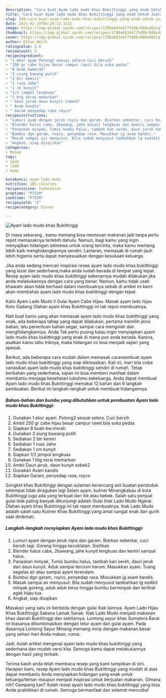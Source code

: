 ```yaml
---
description: "Cara buat Ayam lado mudo khas Bukittinggi yang enak Untuk Jualan"
title: "Cara buat Ayam lado mudo khas Bukittinggi yang enak Untuk Jualan"
slug: 549-cara-buat-ayam-lado-mudo-khas-bukittinggi-yang-enak-untuk-jualan
date: 2021-02-19T05:29:13.153Z
image: https://img-global.cpcdn.com/recipes/1798a68344775d86/680x482cq70/ayam-lado-mudo-khas-bukittinggi-foto-resep-utama.jpg
thumbnail: https://img-global.cpcdn.com/recipes/1798a68344775d86/680x482cq70/ayam-lado-mudo-khas-bukittinggi-foto-resep-utama.jpg
cover: https://img-global.cpcdn.com/recipes/1798a68344775d86/680x482cq70/ayam-lado-mudo-khas-bukittinggi-foto-resep-utama.jpg
author: Ethan Welch
ratingvalue: 3.8
reviewcount: 3
recipeingredient:
- "1 ekor ayam Potong2 sesuai selera Cuci bersih"
- "250 gr cabe hijau besar campur rawit bila suka pedas"
- "8 buah bwmerah"
- "3 siung bawang putih"
- "2 btr kemiri"
- "1 ruas Jahe"
- "1 cm kunyit"
- "1/2 jempol lengkuas"
- "1 btg serai memarkan"
- " Daun jeruk daun kunyit sobek2"
- " Asam kandis"
- " Garam penyedap rasa royco"
recipeinstructions:
- "Lumuri ayam dengan jeruk nipis dan garam. Biarkan sebentar, cuci bersih lagi. Goreng hingga kecoklatan. Sisihkan"
- "Blender halus cabe, 2bawang, jahe kunyit lengkuas dan kemiri sampai halus."
- "Panaskan minyak, Tumis bumbu halus, tambah kan sereh, daun jeruk dan daun kunyit. Aduk sampai tercium harum. Masukkan ayam. Tuang segelas air atau sampai ayam terendam."
- "Bumbui dgn garam, royco, penyedap rasa. Masukkan jg asam kandis."
- "Masak sampai air menyusut. Bila sudah menyusut tambahkan lg sedikit minyak goreng, aduk aduk terus hingga bumbu berminyak dan terlihat agak hijau tua."
- "Angkat, siap disajikan"
categories:
- Resep
tags:
- ayam
- lado
- mudo

katakunci: ayam lado mudo 
nutrition: 105 calories
recipecuisine: Indonesian
preptime: "PT31M"
cooktime: "PT55M"
recipeyield: "2"
recipecategory: Dinner

---
```



![Ayam lado mudo khas Bukittinggi](https://img-global.cpcdn.com/recipes/1798a68344775d86/680x482cq70/ayam-lado-mudo-khas-bukittinggi-foto-resep-utama.jpg)

Di masa  sekarang , kamu memang bisa memesan makanan jadi tanpa perlu repot memasaknya terlebih dahulu. Namun, bagi kamu yang ingin menyajikan hidangan istimewa untuk orang tercinta, maka kamu memang lebih baik menghidangkannya sendiri. Lantaran, memasak di rumah jauh lebih higienis serta dapat menyesuaikan dengan kesukaan keluarga.

Jika anda sedang mencari inspirasi resep ayam lado mudo khas bukittinggi yang lezat dan sederhana,maka anda sudah berada di tempat yang tepat. Resep ayam lado mudo khas bukittinggi  sebenarnya mudah dilakukan jika anda melakukannya dengan cara yang benar. Namun, kamu tidak usah khawatir akan tidak berhasil dalam membuatnya 
sebab di artikel ini kami akan membahas ayam lado mudo khas bukittinggi dengan tepat.  

Kalio Ayam Lado Mudo ll Gulai Ayam Cabe Hijau. Masak ayam lado hijau Koto Gadang Olahan ayam khas Bukittinggi ini tak repot membuatnya.

Nah buat kamu yang akan memasak ayam lado mudo khas bukittinggi yang enak, ada beberapa tahap yang dapat dilakukan, pertama memilih jenis bahan, lalu penentuan bahan segar, sampai cara mengolah dan menghidangkannya. Anda Tak perlu pusing kalau ingin menyiapkan ayam lado mudo khas bukittinggi yang enak di mana pun anda berada. Karena, asalkan kamu  tahu triknya, maka hidangan ini bisa menjadi sajian yang spesial.

Berikut, ada beberapa cara mudah dalam memasak caramembuat ayam lado mudo khas bukittinggi yang siap dikreasikan. Kali ini, mari kita coba variasikan ayam lado mudo khas bukittinggi sendiri di rumah. Tetap berbahan yang sederhana, sajian ini bisa memberi manfaat dalam membantu menjaga kesehatan tubuhmu sekeluarga. Anda dapat membuat Ayam lado mudo khas Bukittinggi memakai 12 bahan dan 6 langkah pembuatan. Berikut ini langkah-langkah untuk membuat hidangannya.

<!--inarticleads1-->

##### Bahan-bahan dan bumbu yang dibutuhkan untuk pembuatan Ayam lado mudo khas Bukittinggi:

1. Gunakan 1 ekor ayam. Potong2 sesuai selera. Cuci bersih
1. Ambil 250 gr cabe hijau besar campur rawit bila suka pedas
1. Siapkan 8 buah bw.merah
1. Gunakan 3 siung bawang putih
1. Sediakan 2 btr kemiri
1. Sediakan 1 ruas Jahe
1. Sediakan 1 cm kunyit
1. Siapkan 1/2 jempol lengkuas
1. Gunakan 1 btg serai memarkan
1. Ambil  Daun jeruk, daun kunyit sobek2
1. Gunakan  Asam kandis
1. Siapkan  Garam, penyedap rasa, royco


Songket khas Bukittinggi dengan sulaman kerancang asli buatan penduduk setempat tidak diragukan lagi Selain ayam, kuliner Minangkabau di kota Bukittinggi juga ada yang terbuat dari itik atau bebek. Salah satu penjual gulai itiak paling banyak dikunjungi adalah Gulai Itiak Lado Mudo Ngarai. Olahan ayam khas Bukittinggi ini tak repot membuatnya. Itiak Lado Mudo adalah salah satu Kuliner Khas Bukittinggi yang amat sangat enak dan gurih saat dinikmati. 

<!--inarticleads2-->

##### Langkah-langkah menyiapkan Ayam lado mudo khas Bukittinggi:

1. Lumuri ayam dengan jeruk nipis dan garam. Biarkan sebentar, cuci bersih lagi. Goreng hingga kecoklatan. Sisihkan
1. Blender halus cabe, 2bawang, jahe kunyit lengkuas dan kemiri sampai halus.
1. Panaskan minyak, Tumis bumbu halus, tambah kan sereh, daun jeruk dan daun kunyit. Aduk sampai tercium harum. Masukkan ayam. Tuang segelas air atau sampai ayam terendam.
1. Bumbui dgn garam, royco, penyedap rasa. Masukkan jg asam kandis.
1. Masak sampai air menyusut. Bila sudah menyusut tambahkan lg sedikit minyak goreng, aduk aduk terus hingga bumbu berminyak dan terlihat agak hijau tua.
1. Angkat, siap disajikan


Masakan yang satu ini berbeda dengan gulai itiak lainnya. Ayam Lado Hijau Khas Bukittinggi Sabana Lamak Sanak. Itiak Lado Mudo menjadi makanan khas daerah Bukittinggi dan sekitarnya. Lontong sayur khas Sumatera Barat ini biasanya dikombinasikan dengan telur ayam dan gulai ayam. Pada dasarnya Lontong Sayur Minang memang mirip dengan makanan besar yang sehari-hari Anda makan, cuma. 

Jadi, itulah artikel mengenai  ayam lado mudo khas bukittinggi  yang sederhana dan mudah versi kita. Semoga kamu dapat melakukannya dengan hasil yang terbaik. 

Terima kasih anda telah membaca resep yang kami tampilkan di sini. Harapan kami, resep  Ayam lado mudo khas Bukittinggi yang mudah di atas dapat membantu Anda menyiapkan hidangan yang enak untuk keluarga/teman maupun menjadi inspirasi untuk berjualan makanan. Gimana nih? Gampang kan? Itulah resep ayam lado mudo khas bukittinggi yang bisa Anda praktikkan di rumah. Semoga bermanfaat dan selamat mencoba!

